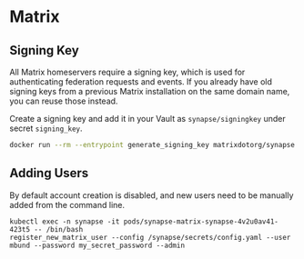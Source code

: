 # Matrix

## Signing Key

All Matrix homeservers require a signing key, which is used for authenticating federation requests and events. If you already have old signing keys from a previous Matrix installation on the same domain name, you can reuse those instead.

Create a signing key and add it in your Vault as `synapse/signingkey` under secret `signing_key`.

```bash
docker run --rm --entrypoint generate_signing_key matrixdotorg/synapse:v1.83.0
```

## Adding Users

By default account creation is disabled, and new users need to be manually added from the command line.

```
kubectl exec -n synapse -it pods/synapse-matrix-synapse-4v2u0av41-423t5 -- /bin/bash
register_new_matrix_user --config /synapse/secrets/config.yaml --user mbund --password my_secret_password --admin
```
